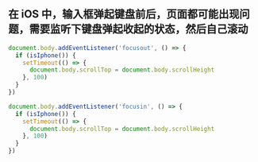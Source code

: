 ## 在 iOS 中，输入框弹起键盘前后，页面都可能出现问题，需要监听下键盘弹起收起的状态，然后自己滚动

```javascript
document.body.addEventListener('focusout', () => {
  if (isIphone()) {
    setTimeout(() => {
      document.body.scrollTop = document.body.scrollHeight
    }, 100)
  }
})

document.body.addEventListener('focusin', () => {
  if (isIphone()) {
    setTimeout(() => {
      document.body.scrollTop = document.body.scrollHeight
    }, 100)
  }
})
```
